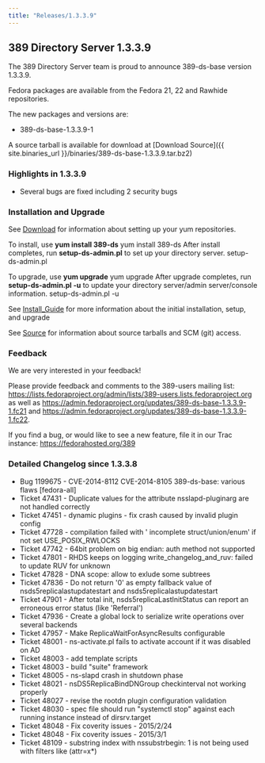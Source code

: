 ```yaml
---
title: "Releases/1.3.3.9"
---
```

389 Directory Server 1.3.3.9
-----------------------------

The 389 Directory Server team is proud to announce 389-ds-base version 1.3.3.9.

Fedora packages are available from the Fedora 21, 22 and Rawhide repositories.

The new packages and versions are:

-   389-ds-base-1.3.3.9-1

A source tarball is available for download at [Download Source]({{ site.binaries_url }}/binaries/389-ds-base-1.3.3.9.tar.bz2)

### Highlights in 1.3.3.9

-   Several bugs are fixed including 2 security bugs

### Installation and Upgrade

See [Download](../download.html) for information about setting up your yum repositories.

To install, use **yum install 389-ds** yum install 389-ds After install completes, run **setup-ds-admin.pl** to set up your directory server. setup-ds-admin.pl

To upgrade, use **yum upgrade** yum upgrade After upgrade completes, run **setup-ds-admin.pl -u** to update your directory server/admin server/console information. setup-ds-admin.pl -u

See [Install\_Guide](../legacy/install-guide.html) for more information about the initial installation, setup, and upgrade

See [Source](../development/source.html) for information about source tarballs and SCM (git) access.

### Feedback

We are very interested in your feedback!

Please provide feedback and comments to the 389-users mailing list: <https://lists.fedoraproject.org/admin/lists/389-users.lists.fedoraproject.org> as well as <https://admin.fedoraproject.org/updates/389-ds-base-1.3.3.9-1.fc21> and <https://admin.fedoraproject.org/updates/389-ds-base-1.3.3.9-1.fc22>.

If you find a bug, or would like to see a new feature, file it in our Trac instance: <https://fedorahosted.org/389>

### Detailed Changelog since 1.3.3.8

-   Bug 1199675 - CVE-2014-8112 CVE-2014-8105 389-ds-base: various flaws [fedora-all]
-   Ticket 47431 - Duplicate values for the attribute nsslapd-pluginarg are not handled correctly
-   Ticket 47451 - dynamic plugins - fix crash caused by invalid plugin config
-   Ticket 47728 - compilation failed with ' incomplete struct/union/enum' if not set USE_POSIX_RWLOCKS
-   Ticket 47742 - 64bit problem on big endian: auth method not supported
-   Ticket 47801 - RHDS keeps on logging write_changelog_and_ruv: failed to update RUV for unknown
-   Ticket 47828 - DNA scope: allow to exlude some subtrees
-   Ticket 47836 - Do not return '0' as empty fallback value of nsds5replicalastupdatestart and nsds5replicalastupdatestart
-   Ticket 47901 - After total init, nsds5replicaLastInitStatus can report an erroneous error status (like 'Referral')
-   Ticket 47936 - Create a global lock to serialize write operations over several backends
-   Ticket 47957 - Make ReplicaWaitForAsyncResults configurable
-   Ticket 48001 - ns-activate.pl fails to activate account if it was disabled on AD
-   Ticket 48003 - add template scripts
-   Ticket 48003 - build "suite" framework
-   Ticket 48005 - ns-slapd crash in shutdown phase
-   Ticket 48021 - nsDS5ReplicaBindDNGroup checkinterval not working properly
-   Ticket 48027 - revise the rootdn plugin configuration validation
-   Ticket 48030 - spec file should run "systemctl stop" against each running instance instead of dirsrv.target
-   Ticket 48048 - Fix coverity issues - 2015/2/24
-   Ticket 48048 - Fix coverity issues - 2015/3/1
-   Ticket 48109 - substring index with nssubstrbegin: 1 is not being used with filters like (attr=x*)
